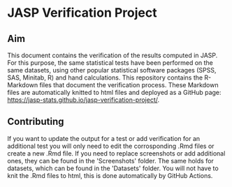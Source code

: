 # JASP Verification Project

## Aim

This document contains the verification of the results computed in JASP. For this purpose, the same statistical tests have been performed on the same datasets, using other popular statistical software packages (SPSS, SAS, Minitab, R) and hand calculations.
This repository contains the R-Markdown files that document the verification process. These Markdown files are automatically knitted to html files and deployed as a GitHub page: https://jasp-stats.github.io/jasp-verification-project/.

## Contributing

If you want to update the output for a test or add verification for an additional test you will only need to edit the corrosponding .Rmd files or create a new .Rmd file. If you need to replace screenshots or 
add additional ones, they can be found in the 'Screenshots' folder. The same holds for datasets, which can be found in the 'Datasets' folder. You will not have to knit the .Rmd files to html, this is done automatically by GitHub Actions.
